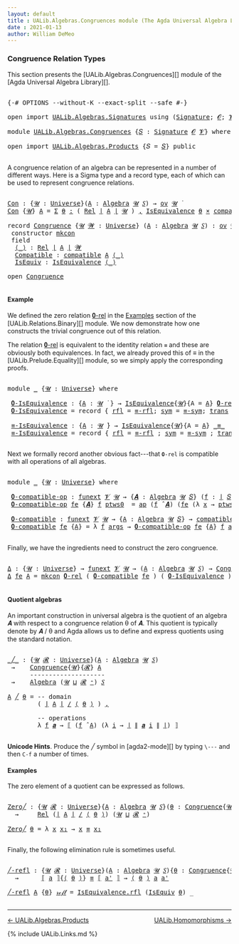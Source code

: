 ```yaml
---
layout: default
title : UALib.Algebras.Congruences module (The Agda Universal Algebra Library)
date : 2021-01-13
author: William DeMeo
---
```


### <a id="congruence-relation-types">Congruence Relation Types</a>

This section presents the [UALib.Algebras.Congruences][] module of the [Agda Universal Algebra Library][].

<pre class="Agda">

<a id="336" class="Symbol">{-#</a> <a id="340" class="Keyword">OPTIONS</a> <a id="348" class="Pragma">--without-K</a> <a id="360" class="Pragma">--exact-split</a> <a id="374" class="Pragma">--safe</a> <a id="381" class="Symbol">#-}</a>

<a id="386" class="Keyword">open</a> <a id="391" class="Keyword">import</a> <a id="398" href="UALib.Algebras.Signatures.html" class="Module">UALib.Algebras.Signatures</a> <a id="424" class="Keyword">using</a> <a id="430" class="Symbol">(</a><a id="431" href="UALib.Algebras.Signatures.html#1419" class="Function">Signature</a><a id="440" class="Symbol">;</a> <a id="442" href="universes.html#613" class="Generalizable">𝓞</a><a id="443" class="Symbol">;</a> <a id="445" href="universes.html#617" class="Generalizable">𝓥</a><a id="446" class="Symbol">)</a>

<a id="449" class="Keyword">module</a> <a id="456" href="UALib.Algebras.Congruences.html" class="Module">UALib.Algebras.Congruences</a> <a id="483" class="Symbol">{</a><a id="484" href="UALib.Algebras.Congruences.html#484" class="Bound">𝑆</a> <a id="486" class="Symbol">:</a> <a id="488" href="UALib.Algebras.Signatures.html#1419" class="Function">Signature</a> <a id="498" href="universes.html#613" class="Generalizable">𝓞</a> <a id="500" href="universes.html#617" class="Generalizable">𝓥</a><a id="501" class="Symbol">}</a> <a id="503" class="Keyword">where</a>

<a id="510" class="Keyword">open</a> <a id="515" class="Keyword">import</a> <a id="522" href="UALib.Algebras.Products.html" class="Module">UALib.Algebras.Products</a> <a id="546" class="Symbol">{</a><a id="547" class="Argument">𝑆</a> <a id="549" class="Symbol">=</a> <a id="551" href="UALib.Algebras.Congruences.html#484" class="Bound">𝑆</a><a id="552" class="Symbol">}</a> <a id="554" class="Keyword">public</a>

</pre>

A congruence relation of an algebra can be represented in a number of different ways.  Here is a Sigma type and a record type, each of which can be used to represent congruence relations.

<pre class="Agda">

<a id="Con"></a><a id="777" href="UALib.Algebras.Congruences.html#777" class="Function">Con</a> <a id="781" class="Symbol">:</a> <a id="783" class="Symbol">{</a><a id="784" href="UALib.Algebras.Congruences.html#784" class="Bound">𝓤</a> <a id="786" class="Symbol">:</a> <a id="788" href="universes.html#551" class="Function">Universe</a><a id="796" class="Symbol">}(</a><a id="798" href="UALib.Algebras.Congruences.html#798" class="Bound">A</a> <a id="800" class="Symbol">:</a> <a id="802" href="UALib.Algebras.Algebras.html#781" class="Function">Algebra</a> <a id="810" href="UALib.Algebras.Congruences.html#784" class="Bound">𝓤</a> <a id="812" href="UALib.Algebras.Congruences.html#484" class="Bound">𝑆</a><a id="813" class="Symbol">)</a> <a id="815" class="Symbol">→</a> <a id="817" href="UALib.Algebras.Products.html#2040" class="Function">ov</a> <a id="820" href="UALib.Algebras.Congruences.html#784" class="Bound">𝓤</a> <a id="822" href="universes.html#758" class="Function Operator">̇</a>
<a id="824" href="UALib.Algebras.Congruences.html#777" class="Function">Con</a> <a id="828" class="Symbol">{</a><a id="829" href="UALib.Algebras.Congruences.html#829" class="Bound">𝓤</a><a id="830" class="Symbol">}</a> <a id="832" href="UALib.Algebras.Congruences.html#832" class="Bound">A</a> <a id="834" class="Symbol">=</a> <a id="836" href="MGS-MLTT.html#3074" class="Function">Σ</a> <a id="838" href="UALib.Algebras.Congruences.html#838" class="Bound">θ</a> <a id="840" href="MGS-MLTT.html#3074" class="Function">꞉</a> <a id="842" class="Symbol">(</a> <a id="844" href="UALib.Relations.Binary.html#1507" class="Function">Rel</a> <a id="848" href="UALib.Prelude.Preliminaries.html#11659" class="Function Operator">∣</a> <a id="850" href="UALib.Algebras.Congruences.html#832" class="Bound">A</a> <a id="852" href="UALib.Prelude.Preliminaries.html#11659" class="Function Operator">∣</a> <a id="854" href="UALib.Algebras.Congruences.html#829" class="Bound">𝓤</a> <a id="856" class="Symbol">)</a> <a id="858" href="MGS-MLTT.html#3074" class="Function">,</a> <a id="860" href="UALib.Relations.Equivalences.html#668" class="Record">IsEquivalence</a> <a id="874" href="UALib.Algebras.Congruences.html#838" class="Bound">θ</a> <a id="876" href="MGS-MLTT.html#3515" class="Function Operator">×</a> <a id="878" href="UALib.Algebras.Algebras.html#5414" class="Function">compatible</a> <a id="889" href="UALib.Algebras.Congruences.html#832" class="Bound">A</a> <a id="891" href="UALib.Algebras.Congruences.html#838" class="Bound">θ</a>

<a id="894" class="Keyword">record</a> <a id="Congruence"></a><a id="901" href="UALib.Algebras.Congruences.html#901" class="Record">Congruence</a> <a id="912" class="Symbol">{</a><a id="913" href="UALib.Algebras.Congruences.html#913" class="Bound">𝓤</a> <a id="915" href="UALib.Algebras.Congruences.html#915" class="Bound">𝓦</a> <a id="917" class="Symbol">:</a> <a id="919" href="universes.html#551" class="Function">Universe</a><a id="927" class="Symbol">}</a> <a id="929" class="Symbol">(</a><a id="930" href="UALib.Algebras.Congruences.html#930" class="Bound">A</a> <a id="932" class="Symbol">:</a> <a id="934" href="UALib.Algebras.Algebras.html#781" class="Function">Algebra</a> <a id="942" href="UALib.Algebras.Congruences.html#913" class="Bound">𝓤</a> <a id="944" href="UALib.Algebras.Congruences.html#484" class="Bound">𝑆</a><a id="945" class="Symbol">)</a> <a id="947" class="Symbol">:</a> <a id="949" href="UALib.Algebras.Products.html#2040" class="Function">ov</a> <a id="952" href="UALib.Algebras.Congruences.html#915" class="Bound">𝓦</a> <a id="954" href="Agda.Primitive.html#636" class="Function Operator">⊔</a> <a id="956" href="UALib.Algebras.Congruences.html#913" class="Bound">𝓤</a> <a id="958" href="universes.html#758" class="Function Operator">̇</a>  <a id="961" class="Keyword">where</a>
 <a id="968" class="Keyword">constructor</a> <a id="mkcon"></a><a id="980" href="UALib.Algebras.Congruences.html#980" class="InductiveConstructor">mkcon</a>
 <a id="987" class="Keyword">field</a>
  <a id="Congruence.⟨_⟩"></a><a id="995" href="UALib.Algebras.Congruences.html#995" class="Field Operator">⟨_⟩</a> <a id="999" class="Symbol">:</a> <a id="1001" href="UALib.Relations.Binary.html#1507" class="Function">Rel</a> <a id="1005" href="UALib.Prelude.Preliminaries.html#11659" class="Function Operator">∣</a> <a id="1007" href="UALib.Algebras.Congruences.html#930" class="Bound">A</a> <a id="1009" href="UALib.Prelude.Preliminaries.html#11659" class="Function Operator">∣</a> <a id="1011" href="UALib.Algebras.Congruences.html#915" class="Bound">𝓦</a>
  <a id="Congruence.Compatible"></a><a id="1015" href="UALib.Algebras.Congruences.html#1015" class="Field">Compatible</a> <a id="1026" class="Symbol">:</a> <a id="1028" href="UALib.Algebras.Algebras.html#5414" class="Function">compatible</a> <a id="1039" href="UALib.Algebras.Congruences.html#930" class="Bound">A</a> <a id="1041" href="UALib.Algebras.Congruences.html#995" class="Field Operator">⟨_⟩</a>
  <a id="Congruence.IsEquiv"></a><a id="1047" href="UALib.Algebras.Congruences.html#1047" class="Field">IsEquiv</a> <a id="1055" class="Symbol">:</a> <a id="1057" href="UALib.Relations.Equivalences.html#668" class="Record">IsEquivalence</a> <a id="1071" href="UALib.Algebras.Congruences.html#995" class="Field Operator">⟨_⟩</a>

<a id="1076" class="Keyword">open</a> <a id="1081" href="UALib.Algebras.Congruences.html#901" class="Module">Congruence</a>

</pre>



#### <a id="example">Example</a>

We defined the zero relation <a href="https://ualib.gitlab.io/UALib.Relations.Binary.html#1995">𝟎-rel</a> in the <a href="https://ualib.gitlab.io/UALib.Relations.Binary.html#1995">Examples</a> section of the [UALib.Relations.Binary][] module.  We now demonstrate how one constructs the trivial congruence out of this relation.

The relation <a href="https://ualib.gitlab.io/UALib.Relations.Binary.html#1995">𝟎-rel</a> is equivalent to the identity relation `≡` and these are obviously both equivalences. In fact, we already proved this of ≡ in the [UALib.Prelude.Equality][] module, so we simply apply the corresponding proofs.

<pre class="Agda">

<a id="1784" class="Keyword">module</a> <a id="1791" href="UALib.Algebras.Congruences.html#1791" class="Module">_</a> <a id="1793" class="Symbol">{</a><a id="1794" href="UALib.Algebras.Congruences.html#1794" class="Bound">𝓤</a> <a id="1796" class="Symbol">:</a> <a id="1798" href="universes.html#551" class="Function">Universe</a><a id="1806" class="Symbol">}</a> <a id="1808" class="Keyword">where</a>

 <a id="1816" href="UALib.Algebras.Congruences.html#1816" class="Function">𝟎-IsEquivalence</a> <a id="1832" class="Symbol">:</a> <a id="1834" class="Symbol">{</a><a id="1835" href="UALib.Algebras.Congruences.html#1835" class="Bound">A</a> <a id="1837" class="Symbol">:</a> <a id="1839" href="UALib.Algebras.Congruences.html#1794" class="Bound">𝓤</a> <a id="1841" href="universes.html#758" class="Function Operator">̇</a> <a id="1843" class="Symbol">}</a> <a id="1845" class="Symbol">→</a> <a id="1847" href="UALib.Relations.Equivalences.html#668" class="Record">IsEquivalence</a><a id="1860" class="Symbol">{</a><a id="1861" href="UALib.Algebras.Congruences.html#1794" class="Bound">𝓤</a><a id="1862" class="Symbol">}{</a><a id="1864" class="Argument">A</a> <a id="1866" class="Symbol">=</a> <a id="1868" href="UALib.Algebras.Congruences.html#1835" class="Bound">A</a><a id="1869" class="Symbol">}</a> <a id="1871" href="UALib.Relations.Binary.html#2036" class="Function">𝟎-rel</a>
 <a id="1878" href="UALib.Algebras.Congruences.html#1816" class="Function">𝟎-IsEquivalence</a> <a id="1894" class="Symbol">=</a> <a id="1896" class="Keyword">record</a> <a id="1903" class="Symbol">{</a> <a id="1905" href="UALib.Relations.Equivalences.html#736" class="Field">rfl</a> <a id="1909" class="Symbol">=</a> <a id="1911" href="UALib.Prelude.Equality.html#1413" class="Function">≡-rfl</a><a id="1916" class="Symbol">;</a> <a id="1918" href="UALib.Relations.Equivalences.html#761" class="Field">sym</a> <a id="1922" class="Symbol">=</a> <a id="1924" href="UALib.Prelude.Equality.html#1457" class="Function">≡-sym</a><a id="1929" class="Symbol">;</a> <a id="1931" href="UALib.Relations.Equivalences.html#786" class="Field">trans</a> <a id="1937" class="Symbol">=</a> <a id="1939" href="UALib.Prelude.Equality.html#1522" class="Function">≡-trans</a> <a id="1947" class="Symbol">}</a>

 <a id="1951" href="UALib.Algebras.Congruences.html#1951" class="Function">≡-IsEquivalence</a> <a id="1967" class="Symbol">:</a> <a id="1969" class="Symbol">{</a><a id="1970" href="UALib.Algebras.Congruences.html#1970" class="Bound">A</a> <a id="1972" class="Symbol">:</a> <a id="1974" href="UALib.Algebras.Congruences.html#1794" class="Bound">𝓤</a> <a id="1976" href="universes.html#758" class="Function Operator">̇</a><a id="1977" class="Symbol">}</a> <a id="1979" class="Symbol">→</a> <a id="1981" href="UALib.Relations.Equivalences.html#668" class="Record">IsEquivalence</a><a id="1994" class="Symbol">{</a><a id="1995" href="UALib.Algebras.Congruences.html#1794" class="Bound">𝓤</a><a id="1996" class="Symbol">}{</a><a id="1998" class="Argument">A</a> <a id="2000" class="Symbol">=</a> <a id="2002" href="UALib.Algebras.Congruences.html#1970" class="Bound">A</a><a id="2003" class="Symbol">}</a> <a id="2005" href="UALib.Prelude.Preliminaries.html#5556" class="Datatype Operator">_≡_</a>
 <a id="2010" href="UALib.Algebras.Congruences.html#1951" class="Function">≡-IsEquivalence</a> <a id="2026" class="Symbol">=</a> <a id="2028" class="Keyword">record</a> <a id="2035" class="Symbol">{</a> <a id="2037" href="UALib.Relations.Equivalences.html#736" class="Field">rfl</a> <a id="2041" class="Symbol">=</a> <a id="2043" href="UALib.Prelude.Equality.html#1413" class="Function">≡-rfl</a> <a id="2049" class="Symbol">;</a> <a id="2051" href="UALib.Relations.Equivalences.html#761" class="Field">sym</a> <a id="2055" class="Symbol">=</a> <a id="2057" href="UALib.Prelude.Equality.html#1457" class="Function">≡-sym</a> <a id="2063" class="Symbol">;</a> <a id="2065" href="UALib.Relations.Equivalences.html#786" class="Field">trans</a> <a id="2071" class="Symbol">=</a> <a id="2073" href="UALib.Prelude.Equality.html#1522" class="Function">≡-trans</a> <a id="2081" class="Symbol">}</a>

</pre>

Next we formally record another obvious fact---that `𝟎-rel` is compatible with all operations of all algebras.

<pre class="Agda">

<a id="2222" class="Keyword">module</a> <a id="2229" href="UALib.Algebras.Congruences.html#2229" class="Module">_</a> <a id="2231" class="Symbol">{</a><a id="2232" href="UALib.Algebras.Congruences.html#2232" class="Bound">𝓤</a> <a id="2234" class="Symbol">:</a> <a id="2236" href="universes.html#551" class="Function">Universe</a><a id="2244" class="Symbol">}</a> <a id="2246" class="Keyword">where</a>

 <a id="2254" href="UALib.Algebras.Congruences.html#2254" class="Function">𝟎-compatible-op</a> <a id="2270" class="Symbol">:</a> <a id="2272" href="MGS-FunExt-from-Univalence.html#393" class="Function">funext</a> <a id="2279" href="UALib.Algebras.Congruences.html#500" class="Bound">𝓥</a> <a id="2281" href="UALib.Algebras.Congruences.html#2232" class="Bound">𝓤</a> <a id="2283" class="Symbol">→</a> <a id="2285" class="Symbol">{</a><a id="2286" href="UALib.Algebras.Congruences.html#2286" class="Bound">𝑨</a> <a id="2288" class="Symbol">:</a> <a id="2290" href="UALib.Algebras.Algebras.html#781" class="Function">Algebra</a> <a id="2298" href="UALib.Algebras.Congruences.html#2232" class="Bound">𝓤</a> <a id="2300" href="UALib.Algebras.Congruences.html#484" class="Bound">𝑆</a><a id="2301" class="Symbol">}</a> <a id="2303" class="Symbol">(</a><a id="2304" href="UALib.Algebras.Congruences.html#2304" class="Bound">f</a> <a id="2306" class="Symbol">:</a> <a id="2308" href="UALib.Prelude.Preliminaries.html#11659" class="Function Operator">∣</a> <a id="2310" href="UALib.Algebras.Congruences.html#484" class="Bound">𝑆</a> <a id="2312" href="UALib.Prelude.Preliminaries.html#11659" class="Function Operator">∣</a><a id="2313" class="Symbol">)</a> <a id="2315" class="Symbol">→</a> <a id="2317" href="UALib.Algebras.Algebras.html#5197" class="Function">compatible-op</a> <a id="2331" class="Symbol">{</a><a id="2332" class="Argument">𝑨</a> <a id="2334" class="Symbol">=</a> <a id="2336" href="UALib.Algebras.Congruences.html#2286" class="Bound">𝑨</a><a id="2337" class="Symbol">}</a>  <a id="2340" href="UALib.Algebras.Congruences.html#2304" class="Bound">f</a> <a id="2342" href="UALib.Relations.Binary.html#2036" class="Function">𝟎-rel</a>
 <a id="2349" href="UALib.Algebras.Congruences.html#2254" class="Function">𝟎-compatible-op</a> <a id="2365" href="UALib.Algebras.Congruences.html#2365" class="Bound">fe</a> <a id="2368" class="Symbol">{</a><a id="2369" href="UALib.Algebras.Congruences.html#2369" class="Bound">𝑨</a><a id="2370" class="Symbol">}</a> <a id="2372" href="UALib.Algebras.Congruences.html#2372" class="Bound">f</a> <a id="2374" href="UALib.Algebras.Congruences.html#2374" class="Bound">ptws0</a>  <a id="2381" class="Symbol">=</a> <a id="2383" href="MGS-MLTT.html#6613" class="Function">ap</a> <a id="2386" class="Symbol">(</a><a id="2387" href="UALib.Algebras.Congruences.html#2372" class="Bound">f</a> <a id="2389" href="UALib.Algebras.Algebras.html#2931" class="Function Operator">̂</a> <a id="2391" href="UALib.Algebras.Congruences.html#2369" class="Bound">𝑨</a><a id="2392" class="Symbol">)</a> <a id="2394" class="Symbol">(</a><a id="2395" href="UALib.Algebras.Congruences.html#2365" class="Bound">fe</a> <a id="2398" class="Symbol">(λ</a> <a id="2401" href="UALib.Algebras.Congruences.html#2401" class="Bound">x</a> <a id="2403" class="Symbol">→</a> <a id="2405" href="UALib.Algebras.Congruences.html#2374" class="Bound">ptws0</a> <a id="2411" href="UALib.Algebras.Congruences.html#2401" class="Bound">x</a><a id="2412" class="Symbol">))</a>

 <a id="2417" href="UALib.Algebras.Congruences.html#2417" class="Function">𝟎-compatible</a> <a id="2430" class="Symbol">:</a> <a id="2432" href="MGS-FunExt-from-Univalence.html#393" class="Function">funext</a> <a id="2439" href="UALib.Algebras.Congruences.html#500" class="Bound">𝓥</a> <a id="2441" href="UALib.Algebras.Congruences.html#2232" class="Bound">𝓤</a> <a id="2443" class="Symbol">→</a> <a id="2445" class="Symbol">{</a><a id="2446" href="UALib.Algebras.Congruences.html#2446" class="Bound">A</a> <a id="2448" class="Symbol">:</a> <a id="2450" href="UALib.Algebras.Algebras.html#781" class="Function">Algebra</a> <a id="2458" href="UALib.Algebras.Congruences.html#2232" class="Bound">𝓤</a> <a id="2460" href="UALib.Algebras.Congruences.html#484" class="Bound">𝑆</a><a id="2461" class="Symbol">}</a> <a id="2463" class="Symbol">→</a> <a id="2465" href="UALib.Algebras.Algebras.html#5414" class="Function">compatible</a> <a id="2476" href="UALib.Algebras.Congruences.html#2446" class="Bound">A</a> <a id="2478" href="UALib.Relations.Binary.html#2036" class="Function">𝟎-rel</a>
 <a id="2485" href="UALib.Algebras.Congruences.html#2417" class="Function">𝟎-compatible</a> <a id="2498" href="UALib.Algebras.Congruences.html#2498" class="Bound">fe</a> <a id="2501" class="Symbol">{</a><a id="2502" href="UALib.Algebras.Congruences.html#2502" class="Bound">A</a><a id="2503" class="Symbol">}</a> <a id="2505" class="Symbol">=</a> <a id="2507" class="Symbol">λ</a> <a id="2509" href="UALib.Algebras.Congruences.html#2509" class="Bound">f</a> <a id="2511" href="UALib.Algebras.Congruences.html#2511" class="Bound">args</a> <a id="2516" class="Symbol">→</a> <a id="2518" href="UALib.Algebras.Congruences.html#2254" class="Function">𝟎-compatible-op</a> <a id="2534" href="UALib.Algebras.Congruences.html#2498" class="Bound">fe</a> <a id="2537" class="Symbol">{</a><a id="2538" href="UALib.Algebras.Congruences.html#2502" class="Bound">A</a><a id="2539" class="Symbol">}</a> <a id="2541" href="UALib.Algebras.Congruences.html#2509" class="Bound">f</a> <a id="2543" href="UALib.Algebras.Congruences.html#2511" class="Bound">args</a>

</pre>

Finally, we have the ingredients need to construct the zero congruence.

<pre class="Agda">

<a id="Δ"></a><a id="2648" href="UALib.Algebras.Congruences.html#2648" class="Function">Δ</a> <a id="2650" class="Symbol">:</a> <a id="2652" class="Symbol">{</a><a id="2653" href="UALib.Algebras.Congruences.html#2653" class="Bound">𝓤</a> <a id="2655" class="Symbol">:</a> <a id="2657" href="universes.html#551" class="Function">Universe</a><a id="2665" class="Symbol">}</a> <a id="2667" class="Symbol">→</a> <a id="2669" href="MGS-FunExt-from-Univalence.html#393" class="Function">funext</a> <a id="2676" href="UALib.Algebras.Congruences.html#500" class="Bound">𝓥</a> <a id="2678" href="UALib.Algebras.Congruences.html#2653" class="Bound">𝓤</a> <a id="2680" class="Symbol">→</a> <a id="2682" class="Symbol">(</a><a id="2683" href="UALib.Algebras.Congruences.html#2683" class="Bound">A</a> <a id="2685" class="Symbol">:</a> <a id="2687" href="UALib.Algebras.Algebras.html#781" class="Function">Algebra</a> <a id="2695" href="UALib.Algebras.Congruences.html#2653" class="Bound">𝓤</a> <a id="2697" href="UALib.Algebras.Congruences.html#484" class="Bound">𝑆</a><a id="2698" class="Symbol">)</a> <a id="2700" class="Symbol">→</a> <a id="2702" href="UALib.Algebras.Congruences.html#901" class="Record">Congruence</a> <a id="2713" href="UALib.Algebras.Congruences.html#2683" class="Bound">A</a>
<a id="2715" href="UALib.Algebras.Congruences.html#2648" class="Function">Δ</a> <a id="2717" href="UALib.Algebras.Congruences.html#2717" class="Bound">fe</a> <a id="2720" href="UALib.Algebras.Congruences.html#2720" class="Bound">A</a> <a id="2722" class="Symbol">=</a> <a id="2724" href="UALib.Algebras.Congruences.html#980" class="InductiveConstructor">mkcon</a> <a id="2730" href="UALib.Relations.Binary.html#2036" class="Function">𝟎-rel</a> <a id="2736" class="Symbol">(</a> <a id="2738" href="UALib.Algebras.Congruences.html#2417" class="Function">𝟎-compatible</a> <a id="2751" href="UALib.Algebras.Congruences.html#2717" class="Bound">fe</a> <a id="2754" class="Symbol">)</a> <a id="2756" class="Symbol">(</a> <a id="2758" href="UALib.Algebras.Congruences.html#1816" class="Function">𝟎-IsEquivalence</a> <a id="2774" class="Symbol">)</a>

</pre>




#### <a id="quotient-algebras">Quotient algebras</a>

An important construction in universal algebra is the quotient of an algebra 𝑨 with respect to a congruence relation θ of 𝑨.  This quotient is typically denote by 𝑨 / θ and Agda allows us to define and express quotients using the standard notation.

<pre class="Agda">

<a id="_╱_"></a><a id="3110" href="UALib.Algebras.Congruences.html#3110" class="Function Operator">_╱_</a> <a id="3114" class="Symbol">:</a> <a id="3116" class="Symbol">{</a><a id="3117" href="UALib.Algebras.Congruences.html#3117" class="Bound">𝓤</a> <a id="3119" href="UALib.Algebras.Congruences.html#3119" class="Bound">𝓡</a> <a id="3121" class="Symbol">:</a> <a id="3123" href="universes.html#551" class="Function">Universe</a><a id="3131" class="Symbol">}(</a><a id="3133" href="UALib.Algebras.Congruences.html#3133" class="Bound">A</a> <a id="3135" class="Symbol">:</a> <a id="3137" href="UALib.Algebras.Algebras.html#781" class="Function">Algebra</a> <a id="3145" href="UALib.Algebras.Congruences.html#3117" class="Bound">𝓤</a> <a id="3147" href="UALib.Algebras.Congruences.html#484" class="Bound">𝑆</a><a id="3148" class="Symbol">)</a>
 <a id="3151" class="Symbol">→</a>    <a id="3156" href="UALib.Algebras.Congruences.html#901" class="Record">Congruence</a><a id="3166" class="Symbol">{</a><a id="3167" href="UALib.Algebras.Congruences.html#3117" class="Bound">𝓤</a><a id="3168" class="Symbol">}{</a><a id="3170" href="UALib.Algebras.Congruences.html#3119" class="Bound">𝓡</a><a id="3171" class="Symbol">}</a> <a id="3173" href="UALib.Algebras.Congruences.html#3133" class="Bound">A</a>
      <a id="3181" class="Comment">--------------------</a>
 <a id="3203" class="Symbol">→</a>    <a id="3208" href="UALib.Algebras.Algebras.html#781" class="Function">Algebra</a> <a id="3216" class="Symbol">(</a><a id="3217" href="UALib.Algebras.Congruences.html#3117" class="Bound">𝓤</a> <a id="3219" href="Agda.Primitive.html#636" class="Function Operator">⊔</a> <a id="3221" href="UALib.Algebras.Congruences.html#3119" class="Bound">𝓡</a> <a id="3223" href="universes.html#527" class="Function Operator">⁺</a><a id="3224" class="Symbol">)</a> <a id="3226" href="UALib.Algebras.Congruences.html#484" class="Bound">𝑆</a>

<a id="3229" href="UALib.Algebras.Congruences.html#3229" class="Bound">A</a> <a id="3231" href="UALib.Algebras.Congruences.html#3110" class="Function Operator">╱</a> <a id="3233" href="UALib.Algebras.Congruences.html#3233" class="Bound">θ</a> <a id="3235" class="Symbol">=</a> <a id="3237" class="Comment">-- domain</a>
        <a id="3255" class="Symbol">(</a> <a id="3257" href="UALib.Prelude.Preliminaries.html#11659" class="Function Operator">∣</a> <a id="3259" href="UALib.Algebras.Congruences.html#3229" class="Bound">A</a> <a id="3261" href="UALib.Prelude.Preliminaries.html#11659" class="Function Operator">∣</a> <a id="3263" href="UALib.Relations.Quotients.html#1251" class="Function Operator">/</a> <a id="3265" href="UALib.Algebras.Congruences.html#995" class="Field Operator">⟨</a> <a id="3267" href="UALib.Algebras.Congruences.html#3233" class="Bound">θ</a> <a id="3269" href="UALib.Algebras.Congruences.html#995" class="Field Operator">⟩</a> <a id="3271" class="Symbol">)</a> <a id="3273" href="UALib.Prelude.Preliminaries.html#5665" class="InductiveConstructor Operator">,</a>

        <a id="3284" class="Comment">-- operations</a>
        <a id="3306" class="Symbol">λ</a> <a id="3308" href="UALib.Algebras.Congruences.html#3308" class="Bound">f</a> <a id="3310" href="UALib.Algebras.Congruences.html#3310" class="Bound">𝒂</a> <a id="3312" class="Symbol">→</a> <a id="3314" href="UALib.Relations.Quotients.html#1458" class="Function Operator">⟦</a> <a id="3316" class="Symbol">(</a><a id="3317" href="UALib.Algebras.Congruences.html#3308" class="Bound">f</a> <a id="3319" href="UALib.Algebras.Algebras.html#2931" class="Function Operator">̂</a> <a id="3321" href="UALib.Algebras.Congruences.html#3229" class="Bound">A</a><a id="3322" class="Symbol">)</a> <a id="3324" class="Symbol">(λ</a> <a id="3327" href="UALib.Algebras.Congruences.html#3327" class="Bound">i</a> <a id="3329" class="Symbol">→</a> <a id="3331" href="UALib.Prelude.Preliminaries.html#11659" class="Function Operator">∣</a> <a id="3333" href="UALib.Prelude.Preliminaries.html#11740" class="Function Operator">∥</a> <a id="3335" href="UALib.Algebras.Congruences.html#3310" class="Bound">𝒂</a> <a id="3337" href="UALib.Algebras.Congruences.html#3327" class="Bound">i</a> <a id="3339" href="UALib.Prelude.Preliminaries.html#11740" class="Function Operator">∥</a> <a id="3341" href="UALib.Prelude.Preliminaries.html#11659" class="Function Operator">∣</a><a id="3342" class="Symbol">)</a> <a id="3344" href="UALib.Relations.Quotients.html#1458" class="Function Operator">⟧</a>

</pre>

**Unicode Hints**. Produce the ╱ symbol in [agda2-mode][] by typing `\---` and then `C-f` a number of times.

#### <a id="examples">Examples</a>

The zero element of a quotient can be expressed as follows.

<pre class="Agda">

<a id="Zero╱"></a><a id="3580" href="UALib.Algebras.Congruences.html#3580" class="Function">Zero╱</a> <a id="3586" class="Symbol">:</a> <a id="3588" class="Symbol">{</a><a id="3589" href="UALib.Algebras.Congruences.html#3589" class="Bound">𝓤</a> <a id="3591" href="UALib.Algebras.Congruences.html#3591" class="Bound">𝓡</a> <a id="3593" class="Symbol">:</a> <a id="3595" href="universes.html#551" class="Function">Universe</a><a id="3603" class="Symbol">}{</a><a id="3605" href="UALib.Algebras.Congruences.html#3605" class="Bound">A</a> <a id="3607" class="Symbol">:</a> <a id="3609" href="UALib.Algebras.Algebras.html#781" class="Function">Algebra</a> <a id="3617" href="UALib.Algebras.Congruences.html#3589" class="Bound">𝓤</a> <a id="3619" href="UALib.Algebras.Congruences.html#484" class="Bound">𝑆</a><a id="3620" class="Symbol">}(</a><a id="3622" href="UALib.Algebras.Congruences.html#3622" class="Bound">θ</a> <a id="3624" class="Symbol">:</a> <a id="3626" href="UALib.Algebras.Congruences.html#901" class="Record">Congruence</a><a id="3636" class="Symbol">{</a><a id="3637" href="UALib.Algebras.Congruences.html#3589" class="Bound">𝓤</a><a id="3638" class="Symbol">}{</a><a id="3640" href="UALib.Algebras.Congruences.html#3591" class="Bound">𝓡</a><a id="3641" class="Symbol">}</a> <a id="3643" href="UALib.Algebras.Congruences.html#3605" class="Bound">A</a><a id="3644" class="Symbol">)</a>
  <a id="3648" class="Symbol">→</a>     <a id="3654" href="UALib.Relations.Binary.html#1507" class="Function">Rel</a> <a id="3658" class="Symbol">(</a><a id="3659" href="UALib.Prelude.Preliminaries.html#11659" class="Function Operator">∣</a> <a id="3661" href="UALib.Algebras.Congruences.html#3605" class="Bound">A</a> <a id="3663" href="UALib.Prelude.Preliminaries.html#11659" class="Function Operator">∣</a> <a id="3665" href="UALib.Relations.Quotients.html#1251" class="Function Operator">/</a> <a id="3667" href="UALib.Algebras.Congruences.html#995" class="Field Operator">⟨</a> <a id="3669" href="UALib.Algebras.Congruences.html#3622" class="Bound">θ</a> <a id="3671" href="UALib.Algebras.Congruences.html#995" class="Field Operator">⟩</a><a id="3672" class="Symbol">)</a> <a id="3674" class="Symbol">(</a><a id="3675" href="UALib.Algebras.Congruences.html#3589" class="Bound">𝓤</a> <a id="3677" href="Agda.Primitive.html#636" class="Function Operator">⊔</a> <a id="3679" href="UALib.Algebras.Congruences.html#3591" class="Bound">𝓡</a> <a id="3681" href="universes.html#527" class="Function Operator">⁺</a><a id="3682" class="Symbol">)</a>

<a id="3685" href="UALib.Algebras.Congruences.html#3580" class="Function">Zero╱</a> <a id="3691" href="UALib.Algebras.Congruences.html#3691" class="Bound">θ</a> <a id="3693" class="Symbol">=</a> <a id="3695" class="Symbol">λ</a> <a id="3697" href="UALib.Algebras.Congruences.html#3697" class="Bound">x</a> <a id="3699" href="UALib.Algebras.Congruences.html#3699" class="Bound">x₁</a> <a id="3702" class="Symbol">→</a> <a id="3704" href="UALib.Algebras.Congruences.html#3697" class="Bound">x</a> <a id="3706" href="UALib.Prelude.Preliminaries.html#5556" class="Datatype Operator">≡</a> <a id="3708" href="UALib.Algebras.Congruences.html#3699" class="Bound">x₁</a>

</pre>

Finally, the following elimination rule is sometimes useful.

<pre class="Agda">

<a id="╱-refl"></a><a id="3800" href="UALib.Algebras.Congruences.html#3800" class="Function">╱-refl</a> <a id="3807" class="Symbol">:</a> <a id="3809" class="Symbol">{</a><a id="3810" href="UALib.Algebras.Congruences.html#3810" class="Bound">𝓤</a> <a id="3812" href="UALib.Algebras.Congruences.html#3812" class="Bound">𝓡</a> <a id="3814" class="Symbol">:</a> <a id="3816" href="universes.html#551" class="Function">Universe</a><a id="3824" class="Symbol">}(</a><a id="3826" href="UALib.Algebras.Congruences.html#3826" class="Bound">A</a> <a id="3828" class="Symbol">:</a> <a id="3830" href="UALib.Algebras.Algebras.html#781" class="Function">Algebra</a> <a id="3838" href="UALib.Algebras.Congruences.html#3810" class="Bound">𝓤</a> <a id="3840" href="UALib.Algebras.Congruences.html#484" class="Bound">𝑆</a><a id="3841" class="Symbol">){</a><a id="3843" href="UALib.Algebras.Congruences.html#3843" class="Bound">θ</a> <a id="3845" class="Symbol">:</a> <a id="3847" href="UALib.Algebras.Congruences.html#901" class="Record">Congruence</a><a id="3857" class="Symbol">{</a><a id="3858" href="UALib.Algebras.Congruences.html#3810" class="Bound">𝓤</a><a id="3859" class="Symbol">}{</a><a id="3861" href="UALib.Algebras.Congruences.html#3812" class="Bound">𝓡</a><a id="3862" class="Symbol">}</a> <a id="3864" href="UALib.Algebras.Congruences.html#3826" class="Bound">A</a><a id="3865" class="Symbol">}{</a><a id="3867" href="UALib.Algebras.Congruences.html#3867" class="Bound">a</a> <a id="3869" href="UALib.Algebras.Congruences.html#3869" class="Bound">a&#39;</a> <a id="3872" class="Symbol">:</a> <a id="3874" href="UALib.Prelude.Preliminaries.html#11659" class="Function Operator">∣</a> <a id="3876" href="UALib.Algebras.Congruences.html#3826" class="Bound">A</a> <a id="3878" href="UALib.Prelude.Preliminaries.html#11659" class="Function Operator">∣</a><a id="3879" class="Symbol">}</a>
  <a id="3883" class="Symbol">→</a>      <a id="3890" href="UALib.Relations.Quotients.html#1458" class="Function Operator">⟦</a> <a id="3892" href="UALib.Algebras.Congruences.html#3867" class="Bound">a</a> <a id="3894" href="UALib.Relations.Quotients.html#1458" class="Function Operator">⟧</a><a id="3895" class="Symbol">{</a><a id="3896" href="UALib.Algebras.Congruences.html#995" class="Field Operator">⟨</a> <a id="3898" href="UALib.Algebras.Congruences.html#3843" class="Bound">θ</a> <a id="3900" href="UALib.Algebras.Congruences.html#995" class="Field Operator">⟩</a><a id="3901" class="Symbol">}</a> <a id="3903" href="UALib.Prelude.Preliminaries.html#5556" class="Datatype Operator">≡</a> <a id="3905" href="UALib.Relations.Quotients.html#1458" class="Function Operator">⟦</a> <a id="3907" href="UALib.Algebras.Congruences.html#3869" class="Bound">a&#39;</a> <a id="3910" href="UALib.Relations.Quotients.html#1458" class="Function Operator">⟧</a> <a id="3912" class="Symbol">→</a> <a id="3914" href="UALib.Algebras.Congruences.html#995" class="Field Operator">⟨</a> <a id="3916" href="UALib.Algebras.Congruences.html#3843" class="Bound">θ</a> <a id="3918" href="UALib.Algebras.Congruences.html#995" class="Field Operator">⟩</a> <a id="3920" href="UALib.Algebras.Congruences.html#3867" class="Bound">a</a> <a id="3922" href="UALib.Algebras.Congruences.html#3869" class="Bound">a&#39;</a>

<a id="3926" href="UALib.Algebras.Congruences.html#3800" class="Function">╱-refl</a> <a id="3933" href="UALib.Algebras.Congruences.html#3933" class="Bound">A</a> <a id="3935" class="Symbol">{</a><a id="3936" href="UALib.Algebras.Congruences.html#3936" class="Bound">θ</a><a id="3937" class="Symbol">}</a> <a id="3939" href="UALib.Prelude.Preliminaries.html#5570" class="InductiveConstructor">𝓇ℯ𝒻𝓁</a> <a id="3944" class="Symbol">=</a> <a id="3946" href="UALib.Relations.Equivalences.html#736" class="Field">IsEquivalence.rfl</a> <a id="3964" class="Symbol">(</a><a id="3965" href="UALib.Algebras.Congruences.html#1047" class="Field">IsEquiv</a> <a id="3973" href="UALib.Algebras.Congruences.html#3936" class="Bound">θ</a><a id="3974" class="Symbol">)</a> <a id="3976" class="Symbol">_</a>

</pre>

--------------------------------------

[← UALib.Algebras.Products](UALib.Algebras.Products.html)
<span style="float:right;">[UALib.Homomorphisms →](UALib.Homomorphisms.html)</span>

{% include UALib.Links.md %}

